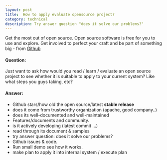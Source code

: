 ```yaml
---
layout: post
title:  How to apply evaluate opensource project?
category: technical
description: Try answer question "does it solve our problems?" 
---
```


Get the most out of open source. Open source software is free for you to use and explore. 
Get involved to perfect your craft and be part of something big - from [Github](https://github.com/explore)

#### Question: 

Just want to ask how would you read / learn / evaluate an open source project to see whether it is suitable to apply to your current system? 
Like what steps you guys taking, etc?

#### Answer:

<!--description-->

+ Github stars/how old the open source/latest **stable release**
+ does it come from trustworthy organization (apache, good company..)
+ does its well-documented and well-maintained
+ Features/documents and community.
+ is it actively developing (latest commit ...)
+ read through its document & samples
+ try answer question: does it solve our problems?
+ Github issues & code.
+ Run small demo see how it works.
+ make plan to apply it into internal system / execute plan